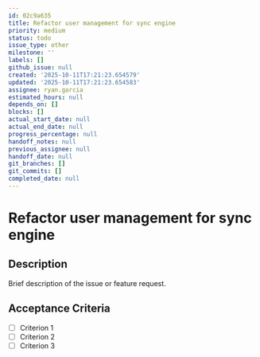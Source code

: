 ```yaml
---
id: 02c9a635
title: Refactor user management for sync engine
priority: medium
status: todo
issue_type: other
milestone: ''
labels: []
github_issue: null
created: '2025-10-11T17:21:23.654579'
updated: '2025-10-11T17:21:23.654583'
assignee: ryan.garcia
estimated_hours: null
depends_on: []
blocks: []
actual_start_date: null
actual_end_date: null
progress_percentage: null
handoff_notes: null
previous_assignee: null
handoff_date: null
git_branches: []
git_commits: []
completed_date: null
---
```


# Refactor user management for sync engine

## Description

Brief description of the issue or feature request.

## Acceptance Criteria

- [ ] Criterion 1
- [ ] Criterion 2
- [ ] Criterion 3